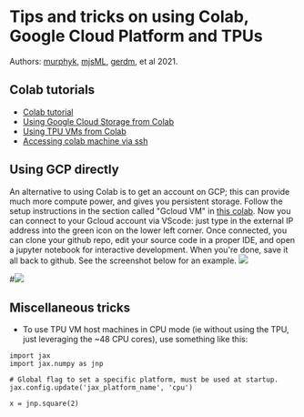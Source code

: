 # Tips and tricks on using Colab, Google Cloud Platform and TPUs

Authors: [murphyk](https://github.com/murphyk), [mjsML](https://github.com/mjsML), [gerdm](https://github.com/gerdm), et al  2021.

## Colab tutorials 

* [Colab tutorial](https://colab.research.google.com/github/probml/probml-notebooks/blob/main/notebooks/colab_intro.ipynb)
* [Using Google Cloud Storage from Colab](https://colab.research.google.com/github/probml/probml-notebooks/blob/main/notebooks/GCS_demo_v2.ipynb)
* [Using TPU VMs from Colab](https://colab.research.google.com/github/probml/probml-notebooks/blob/main/notebooks/tpu_colab_tutorial.ipynb)
* [Accessing colab machine via ssh](https://colab.research.google.com/github/probml/probml-notebooks/blob/main/notebooks/ssh_tunnels_and_how_to_dig_them.ipynb)


## Using GCP directly

An alternative to using Colab is to get an account on GCP; this can provide much more compute power, and gives you persistent storage.
Follow the setup instructions in the section called "Gcloud VM" in [this colab](https://colab.research.google.com/github/probml/probml-notebooks/blob/main/notebooks/ssh_tunnels_and_how_to_dig_them.ipynb#scrollTo=TLtWT8vn-Eyh). Now you can connect to your Gcloud account via VScode:
just type in the external IP address into the green icon on the lower left corner. Once connected, you can clone your github repo, edit your source code in a proper IDE, and open a jupyter notebook for interactive development. When you're done, save it all back to github. See the screenshot below for an example.
![](https://github.com/probml/probml-notebooks/raw/main/images/vscode-ssh.png)

#![](https://github.com/probml/probml-notebooks/raw/main/images/github-vscode-browser.png)

## Miscellaneous tricks

- To use TPU VM host machines in CPU mode (ie without using the TPU, just leveraging the ~48 CPU cores), use something like this:
```
import jax
import jax.numpy as jnp

# Global flag to set a specific platform, must be used at startup.
jax.config.update('jax_platform_name', 'cpu')

x = jnp.square(2)
```
